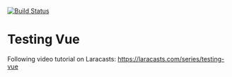 [![Build Status](https://travis-ci.com/ellllllen/testing-vue.svg?branch=master)](https://travis-ci.com/ellllllen/testing-vue)

# Testing Vue

Following video tutorial on Laracasts: https://laracasts.com/series/testing-vue
